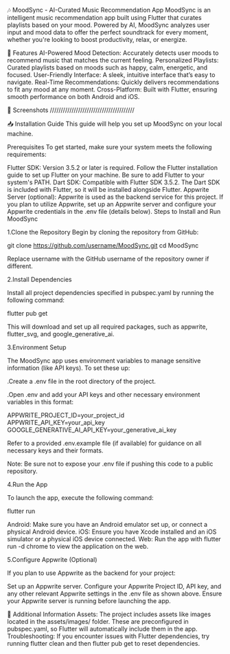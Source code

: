 🎶 MoodSync - AI-Curated Music Recommendation App MoodSync is an intelligent music recommendation app built using Flutter that curates playlists based on your mood. Powered by AI, MoodSync analyzes user input and mood data to offer the perfect soundtrack for every moment, whether you're looking to boost productivity, relax, or energize.

🌟 Features AI-Powered Mood Detection: Accurately detects user moods to recommend music that matches the current feeling. Personalized Playlists: Curated playlists based on moods such as happy, calm, energetic, and focused. User-Friendly Interface: A sleek, intuitive interface that’s easy to navigate. Real-Time Recommendations: Quickly delivers recommendations to fit any mood at any moment. Cross-Platform: Built with Flutter, ensuring smooth performance on both Android and iOS.

📲 Screenshots ///////////////////////////////////////

📥 Installation Guide This guide will help you set up MoodSync on your local machine.

Prerequisites To get started, make sure your system meets the following requirements:

Flutter SDK: Version 3.5.2 or later is required. Follow the Flutter installation guide to set up Flutter on your machine. Be sure to add Flutter to your system's PATH. Dart SDK: Compatible with Flutter SDK 3.5.2. The Dart SDK is included with Flutter, so it will be installed alongside Flutter. Appwrite Server (optional): Appwrite is used as the backend service for this project. If you plan to utilize Appwrite, set up an Appwrite server and configure your Appwrite credentials in the .env file (details below). Steps to Install and Run MoodSync

1.Clone the Repository Begin by cloning the repository from GitHub:

git clone https://github.com/username/MoodSync.git cd MoodSync

Replace username with the GitHub username of the repository owner if different.

2.Install Dependencies

Install all project dependencies specified in pubspec.yaml by running the following command:

flutter pub get

This will download and set up all required packages, such as appwrite, flutter_svg, and google_generative_ai.

3.Environment Setup

The MoodSync app uses environment variables to manage sensitive information (like API keys). To set these up:

.Create a .env file in the root directory of the project.

.Open .env and add your API keys and other necessary environment variables in this format:

APPWRITE_PROJECT_ID=your_project_id APPWRITE_API_KEY=your_api_key GOOGLE_GENERATIVE_AI_API_KEY=your_generative_ai_key

Refer to a provided .env.example file (if available) for guidance on all necessary keys and their formats.

Note: Be sure not to expose your .env file if pushing this code to a public repository.

4.Run the App

To launch the app, execute the following command:

flutter run

Android: Make sure you have an Android emulator set up, or connect a physical Android device. iOS: Ensure you have Xcode installed and an iOS simulator or a physical iOS device connected. Web: Run the app with flutter run -d chrome to view the application on the web.

5.Configure Appwrite (Optional)

If you plan to use Appwrite as the backend for your project:

Set up an Appwrite server. Configure your Appwrite Project ID, API key, and any other relevant Appwrite settings in the .env file as shown above. Ensure your Appwrite server is running before launching the app.

🔧 Additional Information Assets: The project includes assets like images located in the assets/images/ folder. These are preconfigured in pubspec.yaml, so Flutter will automatically include them in the app. Troubleshooting: If you encounter issues with Flutter dependencies, try running flutter clean and then flutter pub get to reset dependencies.
